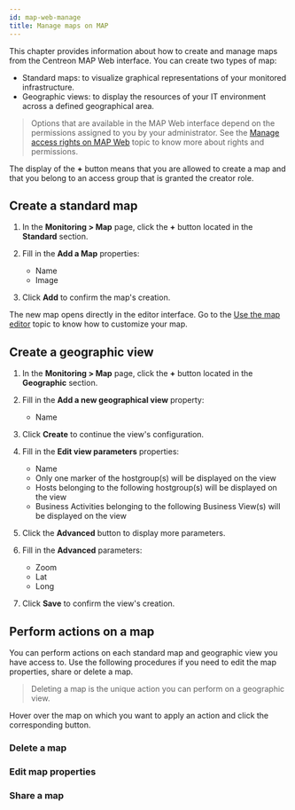 ```yaml
---
id: map-web-manage
title: Manage maps on MAP
---
```


This chapter provides information about how to create and manage maps from the Centreon MAP Web interface. You can create two types of map:
- Standard maps: to visualize graphical representations of your monitored infrastructure.
- Geographic views: to display the resources of your IT environment across a defined geographical area.

> Options that are available in the MAP Web interface depend on the permissions assigned to you by your administrator. See the [Manage access rights on MAP Web](map-web-access.md) topic to know more about rights and permissions.

The display of the **+** button means that you are allowed to create a map and that you belong to an access group that is granted the creator role.

## Create a standard map

1. In the **Monitoring > Map** page, click the **+** button located in the **Standard** section.

2. Fill in the **Add a Map** properties:
   - Name
   - Image

3. Click **Add** to confirm the map's creation.

The new map opens directly in the editor interface.
Go to the [Use the map editor](map-web-editor.md) topic to know how to customize your map.

## Create a geographic view

1. In the **Monitoring > Map** page, click the **+** button located in the **Geographic** section.

2. Fill in the **Add a new geographical view** property:
   - Name

3. Click **Create** to continue the view's configuration.

4. Fill in the **Edit view parameters** properties:
   - Name
   - Only one marker of the hostgroup(s) will be displayed on the view
   - Hosts belonging to the following hostgroup(s) will be displayed on the view
   - Business Activities belonging to the following Business View(s) will be displayed on the view

5. Click the **Advanced** button to display more parameters.

6. Fill in the **Advanced** parameters:
   - Zoom
   - Lat
   - Long

7. Click **Save** to confirm the view's creation.

## Perform actions on a map

You can perform actions on each standard map and geographic view you have access to. Use the following procedures if you need to edit the map properties, share or delete a map.

> Deleting a map is the unique action you can perform on a geographic view.

Hover over the map on which you want to apply an action and click the corresponding button.

### Delete a map

### Edit map properties

### Share a map









